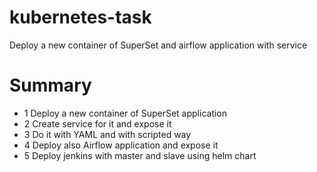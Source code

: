 # kubernetes-task
Deploy a new container of SuperSet and airflow application with service


# Summary
- 1 Deploy a new container of SuperSet application
- 2  Create service for it and expose it
- 3 Do it with YAML and with scripted way
- 4 Deploy also Airflow application and expose it
- 5 Deploy jenkins with master and slave using helm chart
